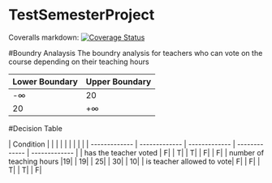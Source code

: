 # TestSemesterProject

Coveralls markdown:
[![Coverage Status](https://coveralls.io/repos/github/lovrobiljeskovic/TestSemesterProject/badge.svg?branch=lovro/testcoverage)](https://coveralls.io/github/lovrobiljeskovic/TestSemesterProject?branch=lovro/testcoverage)

#Boundry Analaysis
The boundry analysis for teachers who can vote on the course depending on their teaching hours

| Lower Boundary  | Upper Boundary |
| ------------- | ------------- |
| -∞  | 20  |
| 20  | +∞  |


#Decision Table


| Condition  | | | | | | | | |
| ------------- | ------------- | ------------- | ------------- | ------------- |
| has the teacher voted | F| | T| | T| | F| | F| 
| number of teaching hours |19| | 19| | 25| | 30| | 10|
| is teacher allowed to vote| F| | F| | T| | T| | F|


